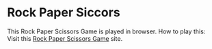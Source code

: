# Rock Paper Siccors

This Rock Paper Scissors Game is played in browser.
How to play this:  
Visit this [Rock Paper Scissors Game](https://gardu-rt.github.io/rock-paper-scissors/) site.
